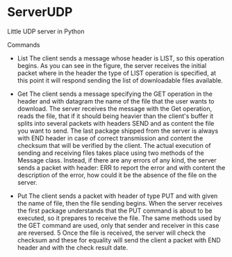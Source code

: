 # ServerUDP
Little UDP server in Python



Commands
- List
The client sends a message whose header is LIST, so this operation begins.
As you can see in the figure, the server receives the initial packet where in the header
the type of LIST operation is specified, at this point it will respond
sending the list of downloadable files available.

- Get
The client sends a message specifying the GET operation in the header and with
datagram the name of the file that the user wants to download.
The server receives the message with the Get operation, reads the file, that if it should
being heavier than the client's buffer it splits into several packets with headers
SEND and as content the file you want to send. The last package shipped
from the server is always with END header in case of correct transmission and content
the checksum that will be verified by the client.
The actual execution of sending and receiving files takes place using two methods
of the Message class.
Instead, if there are any errors of any kind, the server sends a packet
with header: ERR to report the error and with content the description of the error,
how could it be the absence of the file on the server.

- Put
The client sends a packet with header of type PUT and with given the name of
file, then the file sending begins. When the server receives the first
package understands that the PUT command is about to be executed, so it prepares
to receive the file. The same methods used by the GET command are used,
only that sender and receiver in this case are reversed.
5
Once the file is received, the server will check the checksum and these for equality
will send the client a packet with END header and with the check result date.

